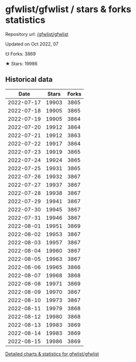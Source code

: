 # gfwlist/gfwlist / stars & forks statistics

Repository url: [/gfwlist/gfwlist](https://github.com/gfwlist/gfwlist)

Updated on Oct 2022, 07

☋ Forks: 3869

★ Stars: 19986

## Historical data
| Date | Stars | Forks |
|------|-------|-------|
| 2022-07-17 | 19903 | 3865 | 
| 2022-07-18 | 19905 | 3865 | 
| 2022-07-19 | 19905 | 3864 | 
| 2022-07-20 | 19912 | 3864 | 
| 2022-07-21 | 19912 | 3863 | 
| 2022-07-22 | 19917 | 3864 | 
| 2022-07-23 | 19919 | 3865 | 
| 2022-07-24 | 19924 | 3865 | 
| 2022-07-25 | 19931 | 3865 | 
| 2022-07-26 | 19932 | 3867 | 
| 2022-07-27 | 19937 | 3867 | 
| 2022-07-28 | 19938 | 3867 | 
| 2022-07-29 | 19941 | 3867 | 
| 2022-07-30 | 19945 | 3867 | 
| 2022-07-31 | 19946 | 3867 | 
| 2022-08-01 | 19951 | 3869 | 
| 2022-08-02 | 19953 | 3867 | 
| 2022-08-03 | 19957 | 3867 | 
| 2022-08-04 | 19960 | 3867 | 
| 2022-08-05 | 19963 | 3867 | 
| 2022-08-06 | 19965 | 3866 | 
| 2022-08-07 | 19968 | 3868 | 
| 2022-08-08 | 19971 | 3869 | 
| 2022-08-09 | 19970 | 3867 | 
| 2022-08-10 | 19973 | 3867 | 
| 2022-08-11 | 19979 | 3868 | 
| 2022-08-12 | 19980 | 3868 | 
| 2022-08-13 | 19983 | 3869 | 
| 2022-08-14 | 19983 | 3869 | 
| 2022-08-15 | 19986 | 3869 | 


[Detailed charts & statistics for gfwlist/gfwlist](https://reviewgithub.com/rep/gfwlist/gfwlist)
